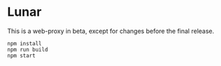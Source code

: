 # Lunar

This is a web-proxy in beta, except for changes before the final release.


```
npm install
npm run build
npm start
```
